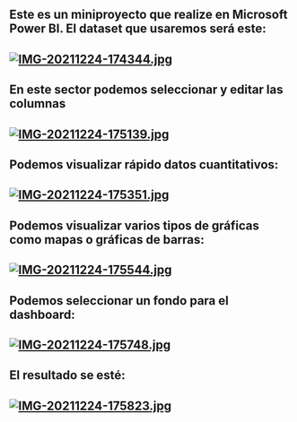 
## Este es un miniproyecto que realize en Microsoft Power BI. El dataset que usaremos será este:
## [![IMG-20211224-174344.jpg](https://i.postimg.cc/XYsL0gPW/IMG-20211224-174344.jpg)](https://postimg.cc/Hr7XwbHv)

## En este sector podemos seleccionar y editar las columnas 
## [![IMG-20211224-175139.jpg](https://i.postimg.cc/9MLCdK8S/IMG-20211224-175139.jpg)](https://postimg.cc/G8TWr71J)

## Podemos visualizar rápido datos cuantitativos:
## [![IMG-20211224-175351.jpg](https://i.postimg.cc/XqTMxbw2/IMG-20211224-175351.jpg)](https://postimg.cc/rRCYF7ZW)

## Podemos visualizar varios tipos de gráficas como mapas o gráficas de barras:
## [![IMG-20211224-175544.jpg](https://i.postimg.cc/s1F87Jrq/IMG-20211224-175544.jpg)](https://postimg.cc/FkZDQ31V)

## Podemos seleccionar un fondo para el dashboard:
## [![IMG-20211224-175748.jpg](https://i.postimg.cc/yds0ggtj/IMG-20211224-175748.jpg)](https://postimg.cc/R3pW2FMJ)

## El resultado se esté:
## [![IMG-20211224-175823.jpg](https://i.postimg.cc/Hsx49MxP/IMG-20211224-175823.jpg)](https://postimg.cc/0rTw8b7p)
